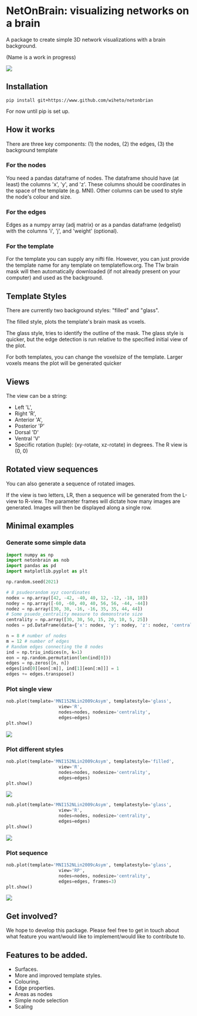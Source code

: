 # NetOnBrain: visualizing networks on a brain

A package to create simple 3D network visualizations with a brain background.

(Name is a work in progress)

![]('./examples/figures/seq2.png')

## Installation

`pip install git+https://www.github.com/wiheto/netonbrian`

For now until pip is set up.

## How it works

There are three key components: (1) the nodes, (2) the edges, (3) the background template

### For the nodes

You need a pandas dataframe of nodes. The dataframe should have (at least) the columns 'x', 'y', and 'z'.
These columns should be coordinates in the space of the template (e.g. MNI).
Other columns can be used to style the node's colour and size.

### For the edges

Edges as a numpy array (adj matrix) or as a pandas dataframe (edgelist) with the columns 'i', 'j', and 'weight' (optional).

### For the template

For the template you can supply any nifti file.
However, you can just provide the template name for any template on templateflow.org.
The T1w brain mask will then automatically downloaded (if not already present on your computer) and used as the background.

## Template Styles

There are currently two background styles: "filled" and "glass".

The filled style, plots the template's brain mask as voxels.

The glass style, tries to identify the outline of the mask.
The glass style is quicker, but the edge detection is run relative to the specified initial view of the plot.

For both templates, you can change the voxelsize of the template. Larger voxels means the plot will be generated quicker

## Views

The view can be a string:

- Left 'L',
- Right 'R',
- Anterior 'A',
- Posterior 'P'
- Dorsal 'D'
- Ventral 'V'
- Specific rotation (tuple): (xy-rotate, xz-rotate) in degrees. The R view is (0, 0)

## Rotated view sequences

You can also generate a sequence of rotated images.

If the view is two letters, LR, then a sequence will be generated from the L-view to R-view.
The parameter frames will dictate how many images are generated.
Images will then be displayed along a single row.

## Minimal examples

### Generate some simple data

```python
import numpy as np
import netonbrain as nob
import pandas as pd
import matplotlib.pyplot as plt

np.random.seed(2021)

# 8 psudeorandom xyz coordinates
nodex = np.array([42, -42, -40, 40, 12, -12, -18, 18])
nodey = np.array([-60, -60, 40, 40, 56, 56, -44, -44])
nodez = np.array([30, 30, -16, -16, 35, 35, 44, 44])
# Some psuedo_centrality measure to demonstrate size
centrality = np.array([30, 30, 50, 15, 20, 10, 5, 25])
nodes = pd.DataFrame(data={'x': nodex, 'y': nodey, 'z': nodez, 'centrality': centrality})

n = 8 # number of nodes
m = 12 # number of edges
# Random edges connecting the 8 nodes
ind = np.triu_indices(n, k=1)
eon = np.random.permutation(len(ind[0])) 
edges = np.zeros([n, n])
edges[ind[0][eon[:m]], ind[1][eon[:m]]] = 1
edges += edges.transpose()
```

### Plot single view

```python
nob.plot(template='MNI152NLin2009cAsym', templatestyle='glass',
                    view='R', 
                    nodes=nodes, nodesize='centrality',
                    edges=edges)
plt.show()
```
![](./examples/figures/singleview.png)

### Plot different styles

```python
nob.plot(template='MNI152NLin2009cAsym', templatestyle='filled',
                    view='R', 
                    nodes=nodes, nodesize='centrality',
                    edges=edges)
plt.show()
```
![](./examples/figures/styles1.png)

```python
nob.plot(template='MNI152NLin2009cAsym', templatestyle='glass',
                    view='R', 
                    nodes=nodes, nodesize='centrality',
                    edges=edges)
plt.show()
```
![](./examples/figures/styles2.png)

### Plot sequence

```python
nob.plot(template='MNI152NLin2009cAsym', templatestyle='glass',
                    view='RP', 
                    nodes=nodes, nodesize='centrality',
                    edges=edges, frames=3)
plt.show()
```
![](./examples/figures/seq1.png)

## Get involved? 

We hope to develop this package.
Please feel free to get in touch about what feature you want/would like to implement/would like to contribute to.

## Features to be added. 

- Surfaces.
- More and improved template styles.
- Colouring.
- Edge properties.
- Areas as nodes
- Simple node selection
- Scaling
